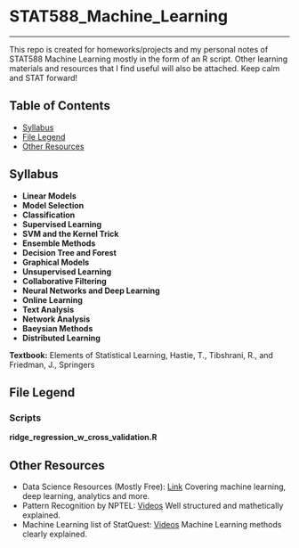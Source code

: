 # STAT588_Machine_Learning
---    

This repo is created for homeworks/projects and my personal notes of STAT588 Machine Learning mostly in the form of an R script. Other learning materials and resources that I find useful will also be attached. Keep calm and STAT forward! 

## Table of Contents

* [Syllabus](#syllabus)
* [File Legend](#files)
* [Other Resources](#resources)  

## Syllabus<a name="syllabus"></a>
* **Linear Models**
* **Model Selection**
* **Classification**
* **Supervised Learning**
* **SVM and the Kernel Trick**
* **Ensemble Methods**
* **Decision Tree and Forest**
* **Graphical Models**
* **Unsupervised Learning**
* **Collaborative Filtering**
* **Neural Networks and Deep Learning**
* **Online Learning**
* **Text Analysis**
* **Network Analysis**
* **Baeysian Methods**
* **Distributed Learning**

**Textbook:** Elements of Statistical Learning, Hastie, T., Tibshrani, R., and Friedman, J., Springers

## File Legend<a name="files"></a>
### Scripts
**ridge_regression_w_cross_validation.R**  


## Other Resources <a name="resources"></a>

* Data Science Resources (Mostly Free): [Link](https://github.com/Shujian2015/FreeML) Covering machine learning, deep learning, analytics and more.
* Pattern Recognition by NPTEL: [Videos](https://www.youtube.com/playlist?list=PLbMVogVj5nJSlpmy0ni_5-RgbseafOViy) Well structured and mathetically explained.
* Machine Learning list of StatQuest: [Videos](https://www.youtube.com/watch?v=FgakZw6K1QQ&list=PLblh5JKOoLUICTaGLRoHQDuF_7q2GfuJF) Machine Learning methods clearly explained. 


